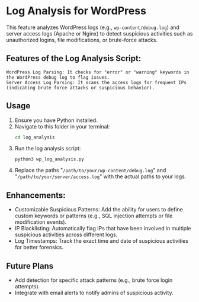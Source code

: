 # Log Analysis for WordPress

This feature analyzes WordPress logs (e.g., `wp-content/debug.log`) and server access logs (Apache or Nginx) to detect suspicious activities such as unauthorized logins, file modifications, or brute-force attacks.

## Features of the Log Analysis Script:

    WordPress Log Parsing: It checks for "error" or "warning" keywords in the WordPress debug log to flag issues.
    Server Access Log Parsing: It scans the access logs for frequent IPs (indicating brute force attacks or suspicious behavior).

## Usage

1. Ensure you have Python installed.
2. Navigate to this folder in your terminal:
   ```bash
   cd log_analysis
   ```
3. Run the log analysis script:
   ```
   python3 wp_log_analysis.py
   ```
4.  Replace the paths "`/path/to/your/wp-content/debug.log`" and "`/path/to/your/server/access.log`" with the actual paths to your logs.

##  Enhancements:

- Customizable Suspicious Patterns: Add the ability for users to define custom keywords or patterns (e.g., SQL injection attempts or file modification events).
- IP Blacklisting: Automatically flag IPs that have been involved in multiple suspicious activities across different logs.
- Log Timestamps: Track the exact time and date of suspicious activities for better forensics.
   
 
## Future Plans

- Add detection for specific attack patterns (e.g., brute force login attempts).
- Integrate with email alerts to notify admins of suspicious activity.

